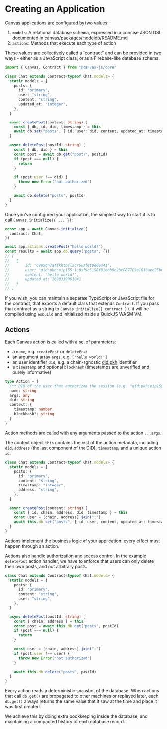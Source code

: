 # Creating an Application

Canvas applications are configured by two values:

1. `models`: A relational database schema, expressed in a concise JSON DSL documented in [canvas/packages/modeldb/README.md](https://github.com/canvasxyz/canvas/tree/main/packages/modeldb)
2. `actions`: Methods that execute each type of action

These values are collectively called a "contract" and can be provided in two ways - either as a JavaScript class, or as a Firebase-like database schema.

```ts
import { Canvas, Contract } from "@canvas-js/core"

class Chat extends Contract<typeof Chat.models> {
  static models = {
    posts: {
      id: "primary",
      user: "string",
      content: "string",
      updated_at: "integer",
    },
  }

  async createPost(content: string) {
    const { db, id, did, timestamp } = this
    await db.set("posts", { id, user: did, content, updated_at: timestamp })
  }

  async deletePost(postId: string) {
    const { db, did } = this
    const post = await db.get("posts", postId)
    if (post === null) {
      return
    }

    if (post.user !== did) {
      throw new Error("not authorized")
    }

    await db.delete("posts", postId)
  }
}
```

Once you've configured your application, the simplest way to start it is to call `Canvas.initialize({ ... })`:

```ts
const app = await Canvas.initialize({
  contract: Chat,
})

await app.actions.createPost("hello world!")
const results = await app.db.query("posts", {})
// [
//	 {
//		 id: '09p5qn7affkhtbflscr663tet8ddeu41',
//		 user: 'did:pkh:eip155:1:0x79c5158f81ebb0c2bcF877E9e1813aed2Eb652B7',
//		 content: 'hello world!',
//		 updated_at: 1698339861041
//	 }
// ]
```

If you wish, you can maintain a separate TypeScript or JavaScript file for the contract, that exports a default class that extends `Contract`. If you pass that contract as a string to `Canvas.initialize({ contract })`, it will be compiled using `esbuild` and initialized inside a QuickJS WASM VM.

## Actions

Each Canvas action is called with a set of parameters:

- a `name`, e.g. `createPost` or `deletePost`
- an argument array `args`, e.g. `['hello world!']`
- an user identifier `did`, e.g. a chain-agnostic [did:pkh](https://github.com/w3c-ccg/did-pkh) identifier
- a `timestamp` and optional `blockhash` (timestamps are unverified and purely informative)

```ts
type Action = {
  /** DID of the user that authorized the session (e.g. "did:pkh:eip155:1:0xb94d27...") */
  name: string
  args: any
  did: string
  context: {
    timestamp: number
    blockhash?: string
  }
}
```

Action methods are called with any arguments passed to the action `...args`.

The context object `this` contains the rest of the action metadata, including
`did`, `address` (the last component of the DID), `timestamp`, and a unique action `id`.

```ts
class Chat extends Contract<typeof Chat.models> {
  static models = {
    posts: {
      id: "primary",
      content: "string",
      timestamp: "integer",
      address: "string",
    },
  }

  async createPost(content: string) {
    const { id, chain, address, did, timestamp } = this
    const user = [chain, address].join(":")
    await this.db.set("posts", { id, user, content, updated_at: timestamp })
  }
}
```

Actions implement the business logic of your application: every effect must happen through an action.

Actions also handle authorization and access control. In the example `deletePost` action handler, we have to enforce that users can only delete their own posts, and not arbitrary posts.

```ts
class Chat extends Contract<typeof Chat.models> {
  static models = {
    posts: {
      id: "primary",
      content: "string",
      user: "string",
    },
  }

  async deletePost(postId: string) {
    const { chain, address } = this
    const post = await this.db.get("posts", postId)
    if (post === null) {
      return
    }

    const user = [chain, address].join(":")
    if (post.user !== user) {
      throw new Error("not authorized")
    }

    await this.db.delete("posts", postId)
  }
}
```

Every action reads a deterministic snapshot of the database. When actions that call `db.get()` are propagated to other machines or replayed later, each `db.get()` always returns the same value that it saw at the time and place it was first created.

We achieve this by doing extra bookkeeping inside the database, and maintaining a compacted history of each database record.